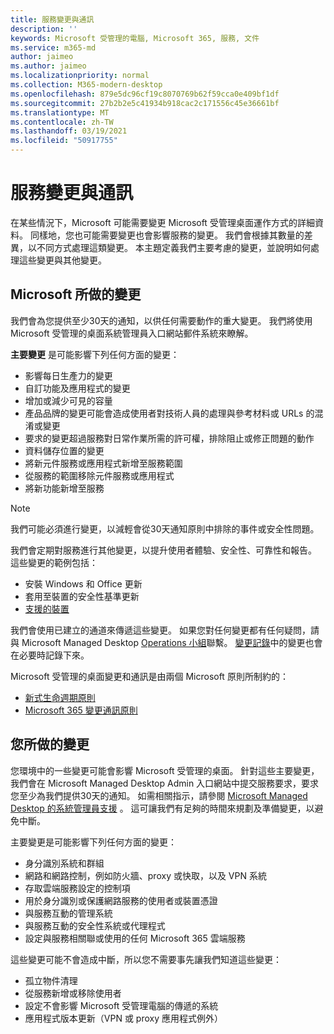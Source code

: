 ```yaml
---
title: 服務變更與通訊
description: ''
keywords: Microsoft 受管理的電腦, Microsoft 365, 服務, 文件
ms.service: m365-md
author: jaimeo
ms.author: jaimeo
ms.localizationpriority: normal
ms.collection: M365-modern-desktop
ms.openlocfilehash: 879e5dc96cf19c8070769b62f59cca0e409bf1df
ms.sourcegitcommit: 27b2b2e5c41934b918cac2c171556c45e36661bf
ms.translationtype: MT
ms.contentlocale: zh-TW
ms.lasthandoff: 03/19/2021
ms.locfileid: "50917755"
---
```

# <a name="service-changes-and-communication"></a>服務變更與通訊

在某些情況下，Microsoft 可能需要變更 Microsoft 受管理桌面運作方式的詳細資料。 同樣地，您也可能需要變更也會影響服務的變更。 我們會根據其數量的差異，以不同方式處理這類變更。 本主題定義我們主要考慮的變更，並說明如何處理這些變更與其他變更。



## <a name="changes-made-by-microsoft"></a>Microsoft 所做的變更

我們會為您提供至少30天的通知，以供任何需要動作的重大變更。 我們將使用 Microsoft 受管理的桌面系統管理員入口網站郵件系統來瞭解。

**主要變更** 是可能影響下列任何方面的變更：
- 影響每日生產力的變更
- 自訂功能及應用程式的變更
- 增加或減少可見的容量
- 產品品牌的變更可能會造成使用者對技術人員的處理與參考材料或 URLs 的混淆或變更
- 要求的變更超過服務對日常作業所需的許可權，排除阻止或修正問題的動作
- 資料儲存位置的變更
- 將新元件服務或應用程式新增至服務範圍
- 從服務的範圍移除元件服務或應用程式
- 將新功能新增至服務

> [!NOTE]
> 我們可能必須進行變更，以減輕會從30天通知原則中排除的事件或安全性問題。

我們會定期對服務進行其他變更，以提升使用者體驗、安全性、可靠性和報告。 這些變更的範例包括：

- 安裝 Windows 和 Office 更新
- 套用至裝置的安全性基準更新
- [支援的裝置](device-list.md)

我們會使用已建立的通道來傳遞這些變更。 如果您對任何變更都有任何疑問，請與 Microsoft Managed Desktop [Operations 小組](../working-with-managed-desktop/admin-support.md)聯繫。 [變更記錄](../change-history-managed-desktop.md)中的變更也會在必要時記錄下來。

Microsoft 受管理的桌面變更和通訊是由兩個 Microsoft 原則所制約的：
- [新式生命週期原則](https://support.microsoft.com/help/30881/modern-lifecycle-policy)
- [Microsoft 365 變更通訊原則](/office365/admin/manage/message-center?view=o365-worldwide)

## <a name="changes-you-make"></a>您所做的變更

您環境中的一些變更可能會影響 Microsoft 受管理的桌面。 針對這些主要變更，我們會在 Microsoft Managed Desktop Admin 入口網站中提交服務要求，要求您至少為我們提供30天的通知。 如需相關指示，請參閱 [Microsoft Managed Desktop 的系統管理員支援](../working-with-managed-desktop/admin-support.md) 。 這可讓我們有足夠的時間來規劃及準備變更，以避免中斷。

主要變更是可能影響下列任何方面的變更：

- 身分識別系統和群組
- 網路和網路控制，例如防火牆、proxy 或快取，以及 VPN 系統
- 存取雲端服務設定的控制項
- 用於身分識別或保護網路服務的使用者或裝置憑證
- 與服務互動的管理系統
- 與服務互動的安全性系統或代理程式
- 設定與服務相關聯或使用的任何 Microsoft 365 雲端服務

這些變更可能不會造成中斷，所以您不需要事先讓我們知道這些變更：

- 孤立物件清理
- 從服務新增或移除使用者
- 設定不會影響 Microsoft 受管理電腦的傳遞的系統
- 應用程式版本更新（VPN 或 proxy 應用程式例外）